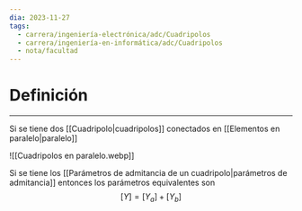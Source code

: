 ```yaml
---
dia: 2023-11-27
tags:
  - carrera/ingeniería-electrónica/adc/Cuadripolos
  - carrera/ingeniería-en-informática/adc/Cuadripolos
  - nota/facultad
---
```

# Definición
---
Si se tiene dos [[Cuadripolo|cuadripolos]] conectados en [[Elementos en paralelo|paralelo]]

![[Cuadripolos en paralelo.webp]]

Si se tiene los [[Parámetros de admitancia de un cuadripolo|parámetros de admitancia]] entonces los parámetros equivalentes son $$ [Y] = [Y_a] + [Y_b] $$